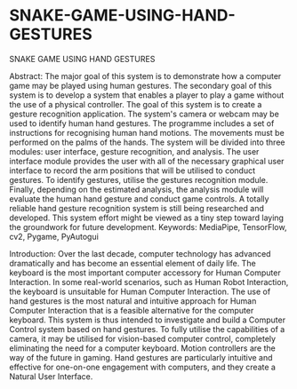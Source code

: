 # SNAKE-GAME-USING-HAND-GESTURES
SNAKE GAME USING HAND GESTURES


Abstract:
The major goal of this system is to demonstrate how a computer game may be played using human gestures. The secondary goal of this system is to develop a system that enables a player to play a game without the use of a physical controller. The goal of this system is to create a gesture recognition application. The system's camera or webcam may be used to identify human hand gestures. The programme includes a set of instructions for recognising human hand motions. The movements must be performed on the palms of the hands. The system will be divided into three modules: user interface, gesture recognition, and analysis. The user interface module provides the user with all of the necessary graphical user interface to record the arm positions that will be utilised to conduct gestures. To identify gestures, utilise the gestures recognition module. Finally, depending on the estimated analysis, the analysis module will evaluate the human hand gesture and conduct game controls. A totally reliable hand gesture recognition system is still being researched and developed. This system effort might be viewed as a tiny step toward laying the groundwork for future development.
Keywords: MediaPipe, TensorFlow, cv2, Pygame, PyAutogui

Introduction:
Over the last decade, computer technology has advanced dramatically and has become an essential element of daily life. The keyboard is the most important computer accessory for Human Computer Interaction. In some real-world scenarios, such as Human Robot Interaction, the keyboard is unsuitable for Human Computer Interaction. The use of hand gestures is the most natural and intuitive approach for Human Computer Interaction that is a feasible alternative for the computer keyboard. This system is thus intended to investigate and build a Computer Control system based on hand gestures. To fully utilise the capabilities of a camera, it may be utilised for vision-based computer control, completely eliminating the need for a computer keyboard. Motion controllers are the way of the future in gaming. Hand gestures are particularly intuitive and effective for one-on-one engagement with computers, and they create a Natural User Interface.
